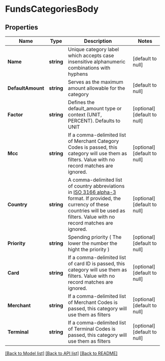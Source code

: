 # FundsCategoriesBody

## Properties
Name | Type | Description | Notes
------------ | ------------- | ------------- | -------------
**Name** | **string** | Unique category label which accepts case insensitive alphanumeric combinations with hyphens | [default to null]
**DefaultAmount** | **string** | Serves as the maximum amount allowable for the category | [default to null]
**Factor** | **string** | Defines the default_amount type or context (UNIT, PERCENT). Defaults to UNIT | [optional] [default to null]
**Mcc** | **string** | If a comma-delimited list of Merchant Category Codes is passed, this category will use them as filters. Value with no record matches are ignored. | [optional] [default to null]
**Country** | **string** | A comma-delimited list of country abbreviations in [ISO 3166 alpha-3](http://www.iso.org/iso/country_codes) format. If provided, the currency of these countries will be used as filters. Value with no record matches are ignored. | [optional] [default to null]
**Priority** | **string** | Spending priority ( The lower the number the hight the priority ) | [optional] [default to null]
**Card** | **string** | If a comma-delimited list of card ID is passed, this category will use them as filters. Value with no record matches are ignored. | [optional] [default to null]
**Merchant** | **string** | If a comma-delimited list of Merchant Codes is passed, this category will use them as filters | [optional] [default to null]
**Terminal** | **string** | If a comma-delimited list of Terminal Codes is passed, this category will use them as filters | [optional] [default to null]

[[Back to Model list]](../README.md#documentation-for-models) [[Back to API list]](../README.md#documentation-for-api-endpoints) [[Back to README]](../README.md)

